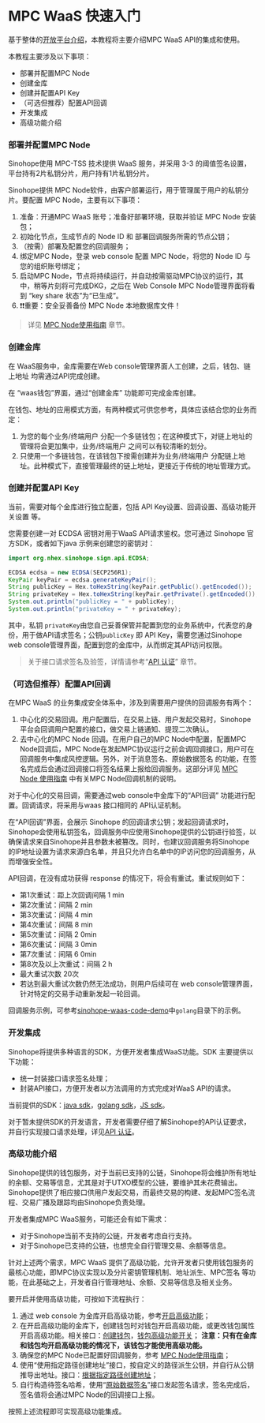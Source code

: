 # MPC WaaS 快速入门

基于整体的[开放平台介绍](/docs/develop/get-started/quick-start)，本教程将主要介绍MPC WaaS API的集成和使用。

本教程主要涉及以下事项：
- 部署并配置MPC Node
- 创建金库
- 创建并配置API Key
- （可选但推荐）配置API回调
- 开发集成
- 高级功能介绍

### 部署并配置MPC Node

Sinohope使用 MPC-TSS 技术提供 WaaS 服务，并采用 3-3 的阈值签名设置，平台持有2片私钥分片，用户持有1片私钥分片。

Sinohope提供 MPC Node软件，由客户部署运行，用于管理属于用户的私钥分片。要配置 MPC Node，主要有以下事项：

1. 准备：开通MPC WaaS 账号；准备好部署环境，获取并验证 MPC Node 安装包；
2. 初始化节点，生成节点的 Node ID 和 部署回调服务所需的节点公钥；
3. （按需）部署及配置您的回调服务；
4. 绑定MPC Node，登录 web console 配置 MPC Node，将您的 Node ID 与您的组织账号绑定；
5. 启动MPC Node，节点将持续运行，并自动按需驱动MPC协议的运行，其中，稍等片刻将可完成DKG，之后在 Web Console MPC Node管理界面将看到 “key share 状态”为“已生成”。
6. ❗️❗️重要：安全妥善备份 MPC Node 本地数据库文件！

> 详见 [MPC Node使用指南](qs-2-node) 章节。

### 创建金库

在 WaaS服务中，金库需要在Web console管理界面人工创建，之后，钱包、链上地址 均需通过API完成创建。

在 “waas钱包”界面，通过“创建金库” 功能即可完成金库创建。

在钱包、地址的应用模式方面，有两种模式可供您参考，具体应该结合您的业务而定：

1. 为您的每个业务/终端用户 分配一个多链钱包；在这种模式下，对链上地址的管理将会更加集中，业务/终端用户 之间可以有较清晰的划分。
2. 只使用一个多链钱包，在该钱包下按需创建并为业务/终端用户 分配链上地址。此种模式下，直接管理最终的链上地址，更接近于传统的地址管理方式。


### 创建并配置API Key

当前，需要对每个金库进行独立配置，包括 API Key设置、回调设置、高级功能开关设置 等。

您需要创建一对 ECDSA 密钥对用于WaaS API请求鉴权。您可通过 Sinohope 官方SDK，或者如下java 示例来创建您的密钥对：

```java
import org.nhex.sinohope.sign.api.ECDSA;

ECDSA ecdsa = new ECDSA(SECP256R1);
KeyPair keyPair = ecdsa.generateKeyPair();
String publicKey = Hex.toHexString(keyPair.getPublic().getEncoded());
String privateKey = Hex.toHexString(keyPair.getPrivate().getEncoded());
System.out.println("publicKey = " + publicKey);
System.out.println("privateKey = " + privateKey);
```

其中，私钥 `privateKey`由您自己妥善保管并配置到您的业务系统中，代表您的身份，用于做API请求签名；公钥`publicKey` 即 API Key，需要您通过Sinohope web console管理界面，配置到您的金库中，从而绑定其API访问权限。

> 关于接口请求签名及验签，详情请参考“[API 认证](/docs/develop/get-started/general)” 章节。

### （可选但推荐）配置API回调

在MPC WaaS 的业务集成安全体系中，涉及到需要用户提供的回调服务有两个：

1. 中心化的交易回调。用户配置后，在交易上链、用户发起交易时，Sinohope 平台会回调用户配置的接口，做交易上链通知、提现二次确认。
2. 去中心化的MPC Node 回调。在用户自己的MPC Node中配置，配置MPC Node回调后，MPC Node在发起MPC协议运行之前会调回调接口，用户可在回调服务中集成风控逻辑。另外，对于消息签名、原始数据签名 的功能，在签名完成后会通过回调接口将签名结果上报给回调服务。这部分详见 [MPC Node 使用指南](./qs-2-node.md) 中有关MPC Node回调机制的说明。

对于中心化的交易回调，需要通过web console中金库下的“API回调” 功能进行配置。回调请求，将采用与waas 接口相同的 API认证机制。

在“API回调”界面，会展示 Sinohope 的回调请求公钥；发起回调请求时，Sinohope会使用私钥签名，回调服务中应使用Sinohope提供的公钥进行验签，以确保请求来自Sinohope并且参数未被篡改。同时，也建议回调服务将Sinohope 的IP地址设置为请求来源白名单，并且只允许白名单中的IP访问您的回调服务，从而增强安全性。

API回调，在没有成功获得 response 的情况下，将会有重试。重试规则如下：

- 第1次重试：距上次回调间隔 1 min
- 第2次重试：间隔 2 min
- 第3次重试：间隔 4 min
- 第4次重试：间隔 8 min
- 第5次重试：间隔 2 0min
- 第6次重试：间隔 3 0min
- 第7次重试：间隔 6 0min
- 第8次及以上次重试：间隔 2 h
- 最大重试次数 20次
- 若达到最大重试次数仍然无法成功，则用户后续可在 web console管理界面，针对特定的交易手动重新发起一轮回调。


回调服务示例，可参考[sinohope-waas-code-demo](https://github.com/sinohope/sinohope-waas-code-demo)中`golang`目录下的示例。

### 开发集成

Sinohope将提供多种语言的SDK，方便开发者集成WaaS功能。SDK 主要提供以下功能：

- 统一封装接口请求签名处理；
- 封装API接口，方便开发者以方法调用的方式完成对WaaS API的请求。

当前提供的SDK：[java sdk](https://github.com/sinohope/sinohope-java-api)，[golang sdk](https://github.com/sinohope/golang-sdk)，[JS sdk](https://github.com/sinohope/js-sdk)。

对于暂未提供SDK的开发语言，开发者需要仔细了解Sinohope的API认证要求，并自行实现接口请求处理，详见[API 认证](/docs/develop/get-started/general#api-authentication)。

### 高级功能介绍

Sinohope提供的钱包服务，对于当前已支持的公链，Sinohope将会维护所有地址的余额、交易等信息，尤其是对于UTXO模型的公链，要维护其未花费输出。Sinohope提供了相应接口供用户发起交易，而最终交易的构建、发起MPC签名流程、交易广播及跟踪均由Sinohope负责处理。

开发者集成MPC WaaS服务，可能还会有如下需求：

- 对于Sinohope当前不支持的公链，开发者考虑自行支持。
- 对于Sinohope已支持的公链，也想完全自行管理交易、余额等信息。

针对上述两个需求，MPC WaaS 提供了高级功能，允许开发者只使用钱包服务的最核心功能，即MPC协议实现以及分片密钥管理机制、地址派生、MPC签名 等功能，在此基础之上，开发者自行管理地址、余额、交易等信息及相关业务。

要开启并使用高级功能，可按如下流程执行：

1. 通过 web console 为金库开启高级功能，参考[开启高级功能](/docs/use/user-guide/waas/advanced)；
2. 在开启高级功能的金库下，创建钱包时对钱包开启高级功能，或更改钱包属性开启高级功能。相关接口：[创建钱包](/docs/develop/mpc-waas-api/v-1-waas-mpc-create-wallets)，[钱包高级功能开关](/docs/develop/mpc-waas-api/v-1-waas-mpc-wallet-advance-update-wallet)；
**注意：只有在金库和钱包均开启高级功能的情况下，该钱包才能使用高级功能。**
1. 确保您的MPC Node已配置好回调服务，参考 [MPC Node使用指南](qs-2-node)；
2. 使用“使用指定路径创建地址”接口，按自定义的路径派生公钥，并自行从公钥推导出地址。接口：[根据指定路径创建地址](/docs/develop/mpc-waas-api/v-1-waas-mpc-wallet-advance-gen-address-by-path)；
3. 自行构造待签名哈希，使用“[原始数据签名](/docs/develop/mpc-waas-api/v-1-waas-mpc-wallet-advance-sign-raw-data)”接口发起签名请求，签名完成后，签名值将会通过MPC Node的回调接口上报。

按照上述流程即可实现高级功能集成。